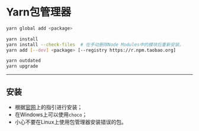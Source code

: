 # Yarn包管理器

```sh
yarn global add <package>

yarn install
yarn install --check-files  # 在手动删除Node Modules中的模块后重新安装。
yarn add [--dev] <package> [--registry https://r.npm.taobao.org]

yarn outdated
yarn upgrade
```

---

## 安装

- 根据[官网](https://yarnpkg.com/en/docs/install)上的指引进行安装；
- 在Windows上可以使用`choco`；
- 小心不要在Linux上使用包管理器安装错误的包。
